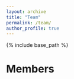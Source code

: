 ```yaml
---
layout: archive
title: "Team"
permalink: /team/
author_profile: true
---
```


{% include base_path %}

Members
======


